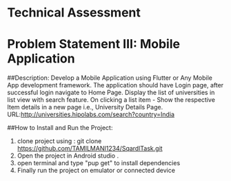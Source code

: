#  Technical Assessment
# Problem Statement III: Mobile Application

##Description:
 Develop a Mobile Application using Flutter or Any Mobile App development framework. The
 application should have Login page, after successful login navigate to Home Page. Display the list of
 universities in list view with search feature. On clicking a list item - Show the respective Item details
 in a new page i.e., University Details Page.
      URL:http://universities.hipolabs.com/search?country=India

##How to Install and Run the Project:
 1. clone project using : git clone https://github.com/TAMILMANI1234/SqardlTask.git
 2. Open the project in Android studio .
 3. open terminal and type "pup get" to install dependencies
 4. Finally run the project on emulator or connected device




